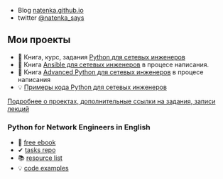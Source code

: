 * Blog [natenka.github.io](https://natenka.github.io/)
* twitter [@natenka_says](https://twitter.com/natenka_says)

## Мои проекты

* &#128215; Книга, курс, задания [Python для сетевых инженеров](https://natenka.github.io/pyneng/)
* &#128215; Книга [Ansible для сетевых инженеров](https://ansible-for-network-engineers.readthedocs.io) в процесе написания.
* &#128215; Книга [Advanced Python для сетевых инженеров](https://advpyneng.readthedocs.io/ru/latest/) в процесе написания
* &#128161; [Примеры кода Python для сетевых инженеров](https://github.com/natenka/pyneng-examples)

[Подробнее о проектах, дополнительные ссылки на задания, записи лекций](https://natenka.github.io/projects/)

### Python for Network Engineers in English

* &#128215; [free ebook](https://pyneng.readthedocs.io/en/latest/)
* &#10004; [tasks repo](https://github.com/natenka/pyneng-examples-exercises-en/)
* &#128218; [resource list](https://natenka.github.io/pyneng-resources-en/)
* &#128161; [code examples](https://github.com/natenka/pyneng-examples)
